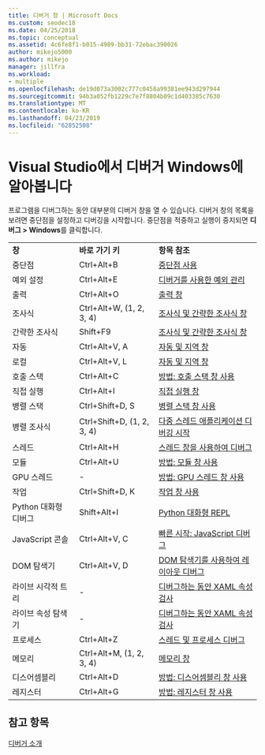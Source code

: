 ```yaml
---
title: 디버거 창 | Microsoft Docs
ms.custom: seodec18
ms.date: 04/25/2018
ms.topic: conceptual
ms.assetid: 4c6fe8f1-b015-4989-bb31-72ebac390026
author: mikejo5000
ms.author: mikejo
manager: jillfra
ms.workload:
- multiple
ms.openlocfilehash: de19d073a3002c777c0458a99381ee943d297944
ms.sourcegitcommit: 94b3a052fb1229c7e7f8804b09c1d403385c7630
ms.translationtype: MT
ms.contentlocale: ko-KR
ms.lasthandoff: 04/23/2019
ms.locfileid: "62852508"
---
```

# <a name="learn-about-debugger-windows-in-visual-studio"></a>Visual Studio에서 디버거 Windows에 알아봅니다

프로그램을 디버그하는 동안 대부분의 디버거 창을 열 수 있습니다. 디버거 창의 목록을 보려면 중단점을 설정하고 디버깅을 시작합니다. 중단점을 적중하고 실행이 중지되면 **디버그 > Windows**를 클릭합니다.

||||
|-|-|-|
|**창**|**바로 가기 키**|**항목 참조**|
|중단점|Ctrl+Alt+B|[중단점 사용](../debugger/using-breakpoints.md)|
|예외 설정|Ctrl+Alt+E|[디버거를 사용한 예외 관리](../debugger/managing-exceptions-with-the-debugger.md)|
|출력|Ctrl+Alt+O|[출력 창](../ide/reference/output-window.md)|
|조사식|Ctrl+Alt+W, (1, 2, 3, 4)|[조사식 및 간략한 조사식 창](../debugger/watch-and-quickwatch-windows.md)|
|간략한 조사식|Shift+F9|[조사식 및 간략한 조사식 창](../debugger/watch-and-quickwatch-windows.md)|
|자동|Ctrl+Alt+V, A|[자동 및 지역 창](../debugger/autos-and-locals-windows.md)|
|로컬|Ctrl+Alt+V, L|[자동 및 지역 창](../debugger/autos-and-locals-windows.md)|
|호출 스택|Ctrl+Alt+C|[방법: 호출 스택 창 사용](../debugger/how-to-use-the-call-stack-window.md)|
|직접 실행|Ctrl+Alt+I|[직접 실행 창](../ide/reference/immediate-window.md)|
|병렬 스택|Ctrl+Shift+D, S|[병렬 스택 창 사용](../debugger/using-the-parallel-stacks-window.md)|
|병렬 조사식|Ctrl+Shift+D, (1, 2, 3, 4)|[다중 스레드 애플리케이션 디버깅 시작](../debugger/get-started-debugging-multithreaded-apps.md)|
|스레드|Ctrl+Alt+H|[스레드 창을 사용하여 디버그](../debugger/how-to-use-the-threads-window.md)|
|모듈|Ctrl+Alt+U|[방법: 모듈 창 사용](../debugger/how-to-use-the-modules-window.md)|
|GPU 스레드|-|[방법: GPU 스레드 창 사용](../debugger/how-to-use-the-gpu-threads-window.md)|
|작업|Ctrl+Shift+D, K|[작업 창 사용](../debugger/using-the-tasks-window.md)|
|Python 대화형 디버그|Shift+Alt+I|[Python 대화형 REPL](../python/python-interactive-repl-in-visual-studio.md)|
|JavaScript 콘솔|Ctrl+Alt+V, C|[빠른 시작: JavaScript 디버그](../debugger/quickstart-debug-javascript-using-the-console.md)|
|DOM 탐색기|Ctrl+Alt+V, D|[DOM 탐색기를 사용하여 레이아웃 디버그](/visualstudio/debugger/quickstart-debug-html-and-css)|
|라이브 시각적 트리|-|[디버그하는 동안 XAML 속성 검사](../debugger/inspect-xaml-properties-while-debugging.md)|
|라이브 속성 탐색기|-|[디버그하는 동안 XAML 속성 검사](../debugger/inspect-xaml-properties-while-debugging.md)|
|프로세스|Ctrl+Alt+Z|[스레드 및 프로세스 디버그](../debugger/debug-threads-and-processes.md)|
|메모리|Ctrl+Alt+M, (1, 2, 3, 4)|[메모리 창](../debugger/memory-windows.md)|
|디스어셈블리|Ctrl+Alt+D|[방법: 디스어셈블리 창 사용](../debugger/how-to-use-the-disassembly-window.md)|
|레지스터|Ctrl+Alt+G|[방법: 레지스터 창 사용](../debugger/how-to-use-the-registers-window.md)|

## <a name="see-also"></a>참고 항목

[디버거 소개](../debugger/debugger-feature-tour.md)